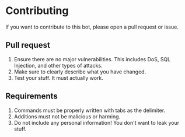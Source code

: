 # Contributing
If you want to contribute to this bot, please open a pull request or issue.

## Pull request
1. Ensure there are no major vulnerabilities. This includes DoS, SQL Injection, and other types of attacks.
2. Make sure to clearly describe what you have changed.
3. Test your stuff. It must actually work.

## Requirements
1. Commands must be properly written with tabs as the delimiter.
2. Additions must not be malicious or harming.
3. Do not include any personal information! You don't want to leak your stuff.

